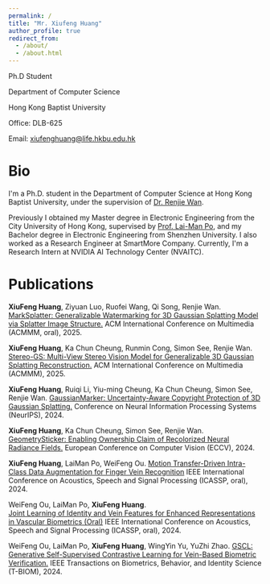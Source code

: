 ```yaml
---
permalink: /
title: "Mr. Xiufeng Huang"
author_profile: true
redirect_from: 
  - /about/
  - /about.html
---
```


Ph.D Student

Department of Computer Science

Hong Kong Baptist University

Office: DLB-625

Email: xiufenghuang@life.hkbu.edu.hk

Bio
======
I'm a Ph.D. student in the Department of Computer Science at Hong Kong Baptist University, under the supervision of [Dr. Renjie Wan](https://wanrenjie.github.io/). 

Previously I obtained my Master degree in Electronic Engineering from the City University of Hong Kong, supervised by [Prof. Lai-Man Po](https://scholars.cityu.edu.hk/en/persons/lai-man-po(1c2baaee-a00f-45ea-bd1d-27b052b5c2c5).html), and my Bachelor degree in Electronic Engineering from Shenzhen University.
I also worked as a Research Engineer at SmartMore Company. 
Currently, I'm a Research Intern at NVIDIA AI Technology Center (NVAITC).

Publications
======

**XiuFeng Huang**, Ziyuan Luo, Ruofei Wang, Qi Song, Renjie Wan.
[MarkSplatter: Generalizable Watermarking for 3D Gaussian Splatting Model via Splatter Image Structure.](kevinhuangxf.github.io)
ACM International Conference on Multimedia (ACMMM, oral), 2025.

**XiuFeng Huang**, Ka Chun Cheung, Runmin Cong, Simon See, Renjie Wan.
[Stereo-GS: Multi-View Stereo Vision Model for Generalizable 3D Gaussian Splatting Reconstruction.](https://arxiv.org/pdf/2507.14921)
ACM International Conference on Multimedia (ACMMM), 2025.

**XiuFeng Huang**, Ruiqi Li, Yiu-ming Cheung, Ka Chun Cheung, Simon See, Renjie Wan. 
[GaussianMarker: Uncertainty-Aware Copyright Protection of 3D Gaussian Splatting.](https://kevinhuangxf.github.io/GaussianMarker/)
Conference on Neural Information Processing Systems (NeurIPS), 2024.

**XiuFeng Huang**, Ka Chun Cheung, Simon See, Renjie Wan. 
[GeometrySticker: Enabling Ownership Claim of Recolorized Neural Radiance Fields.](https://kevinhuangxf.github.io/GeometrySticker/)
European Conference on Computer Vision (ECCV), 2024.

**XiuFeng Huang**, LaiMan Po, WeiFeng Ou. 
[Motion Transfer-Driven Intra-Class Data Augmentation for Finger Vein Recognition](https://ieeexplore.ieee.org/document/10446757)
IEEE International Conference on Acoustics, Speech and Signal Processing (ICASSP, oral), 2024.

WeiFeng Ou, LaiMan Po, **XiuFeng Huang**.	
[Joint Learning of Identity and Vein Features for Enhanced Representations in Vascular Biometrics (Oral)](https://ieeexplore.ieee.org/document/10448290/)
IEEE International Conference on Acoustics, Speech and Signal Processing (ICASSP, oral), 2024.

WeiFeng Ou, LaiMan Po, **XiuFeng Huang**, WingYin Yu, YuZhi Zhao. 
[GSCL: Generative Self-Supervised Contrastive Learning for Vein-Based Biometric Verification.](https://ieeexplore.ieee.org/document/10428026)
IEEE Transactions on Biometrics, Behavior, and Identity Science	(T-BIOM), 2024.	
